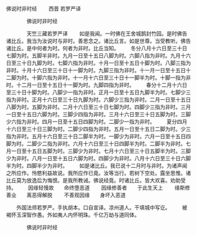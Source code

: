   佛说时非时经
　　西晋 若罗严译




　　　　佛说时非时经

　　　　天竺三藏若罗严译
　　如是我闻。一时佛在王舍城鹊封竹园。是时佛告诸比丘。我当为汝说时与非时。善思念之。诸比丘言。如是世尊。当受教听。佛告诸比丘。是中何者为时。何者为非时。比丘当知。
　　冬分八月十六日至三十日七脚为时。五脚半非时。九月一日至十五日八脚为时。六脚八指为非时。九月十六日至三十日九脚为时。七脚六指为非时。十月一日至十五日十脚为时。八脚三指为非时。十月十六日至三十日十一脚为时。九脚三指为非时。十一月一日至十五日十二脚为时。十脚六指为非时。十一月十六日至三十日十一脚半为时。十脚一指为非时。十二月一日至十五日十一脚为时。九脚四指为非时。
　　春分十二月十六日至三十日十脚为时。八脚少一指为非时。正月一日至十五日九脚半为时。七脚少三指为非时。正月十六日至三十日九脚为时。六脚少三指为非时。二月一日至十五日八脚为时。五脚为非时。二月十六日至三十日七脚为时。四脚少三指为非时。三月一日至十五日六脚为时。三脚少四指为非时。三月十六日至三十日五脚为时。三脚少六指为非时。四月一日至十五日四脚为时。二脚少一指为非时。
　　夏分四月十六日至三十日三脚为时。二脚少四指为非时。五月一日至十五日二脚为时。少三指为非时。五月十六日至三十日二脚半为时。一脚少为非时。六月一日至十五日四脚为时。二脚少二指为非时。六月十六日至三十日四脚半为时。二脚半为非时。七月一日至十五日五脚为时。三脚少为非时。七月十六日至三十日五脚半为时。三脚少为非时。八月一日至十五日六脚为时。四脚少为非时。八月十六日至三十日六脚半为时。四脚半少为非时。
　　如是诸比丘。我已说十二月时与非时。为诸声闻之所应作。怜愍利益故说。我所应作已竟。汝等当行。若树下空处。露坐思惟。诸比丘莫为放逸后为悔恨。是我所教诫。佛说经竟。时诸比丘。皆大欢喜。劝助受持。
　　因缘轻慢故　　命终堕恶道
　　因缘修善者　　于此生天上
　　缘斯修善业　　离恶得解脱
　　不善观因缘　　身坏入恶道

　　外国法师若罗严。手执胡本。口自宣译。凉州道人。干填城中写讫。
　　被褐怀玉深智作愚。外如夷人内怀明珠。千亿万劫与道同体。

　　　　佛说时非时经


